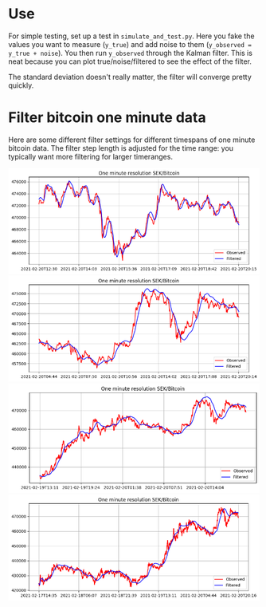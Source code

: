 # Use

For simple testing, set up a test in `simulate_and_test.py`. Here you fake the values you want to measure (`y_true`) and add noise to them (`y_observed = y_true + noise`). You then run `y_observed` through the Kalman filter. This is neat because you can plot true/noise/filtered to see the effect of the filter.

The standard deviation doesn't really matter, the filter will converge pretty quickly.

# Filter bitcoin one minute data

Here are some different filter settings for different timespans of one minute bitcoin data. 
The filter step length is adjusted for the time range: you typically want more filtering for larger timeranges.

![image info](./bitcoin_6.png)
![image info](./bitcoin_30.png)
![image info](./bitcoin_60.png)
![image info](./bitcoin_120.png)
